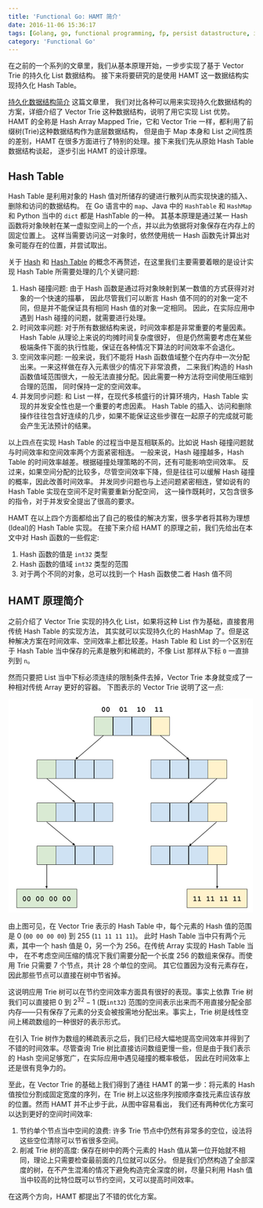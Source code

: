 ```yaml
---
title: 'Functional Go: HAMT 简介'
date: 2016-11-06 15:36:17
tags: [Golang, go, functional programming, fp, persist datastructure, immutable, essay, hamt]
category: 'Functional Go'
---
```


在之前的一个系列的文章里，我们从基本原理开始，一步步实现了基于 Vector Trie 的持久化 List 数据结构。
接下来将要研究的是使用 HAMT 这一数据结构实现持久化 Hash Table。

<!-- more -->

[持久化数据结构简介](https://io-meter.com/2016/09/03/Functional-Go-persist-datastructure-intro/) 这篇文章里，
我们对比各种可以用来实现持久化数据结构的方案，详细介绍了 Vector Trie 这种数据结构，说明了用它实现 List 优势。
HAMT 的全称是 Hash Array Mapped Trie，它和 Vector Trie 一样，都利用了前缀树(Trie)这种数据结构作为底层数据结构，
但是由于 Map 本身和 List 之间性质的差别，HAMT 在很多方面进行了特别的处理。接下来我们先从原始 Hash Table 数据结构谈起，
逐步引出 HAMT 的设计原理。

## Hash Table

Hash Table 是利用对象的 Hash 值对所储存的键进行散列从而实现快速的插入、删除和访问的数据结构。
在 Go 语言中的 `map`、Java 中的 `HashTable` 和 `HashMap` 和 Python 当中的 `dict` 都是 HashTable 的一种。
其基本原理是通过某一 Hash 函数将对象映射在某一虚拟空间上的一个点，并以此为依据将对象保存在内存上的固定位置上。
这样当需要访问这一对象时，依然使用统一 Hash 函数先计算出对象可能存在的位置，并尝试取出。

关于 [Hash](https://en.wikipedia.org/wiki/Hash_function) 和 [Hash Table](https://en.wikipedia.org/wiki/Hash_table)
的概念不再赘述，在这里我们主要需要着眼的是设计实现 Hash Table 所需要处理的几个关键问题:

1. Hash 碰撞问题: 由于 Hash 函数是通过将对象映射到某一数值的方式获得对对象的一个快速的描摹，
因此尽管我们可以断言 Hash 值不同的的对象一定不同，但是并不能保证具有相同 Hash 值的对象一定相同。
因此，在实际应用中遇到 Hash 碰撞的问题，就需要进行处理。
2. 时间效率问题: 对于所有数据结构来说，时间效率都是非常重要的考量因素。Hash Table 从理论上来说的均摊时间复杂度很好，
但是仍然需要考虑在某些极端条件下面的执行性能，保证在各种情况下算法的时间效率不会退化。
3. 空间效率问题: 一般来说，我们不能将 Hash 函数值域整个在内存中一次分配出来。一来这样做在存入元素很少的情况下非常浪费，
二来我们构造的 Hash 函数值域范围很大，一般无法直接分配。因此需要一种方法将空间使用压缩到合理的范围，
同时保持一定的空间效率。
4. 并发同步问题: 和 List 一样，在现代多核盛行的计算环境内，Hash Table 实现的并发安全性也是一个重要的考虑因素。
Hash Table 的插入、访问和删除操作往往包含好连续的几步，如果不能保证这些步骤在一起原子的完成就可能会产生无法预计的结果。

以上四点在实现 Hash Table 的过程当中是互相联系的。比如说 Hash 碰撞问题就与时间效率和空间效率两个方面紧密相连。
一般来说，Hash 碰撞越多，Hash Table 的时间效率越差。根据碰撞处理策略的不同，还有可能影响空间效率。
反过来，如果空间分配的比较多，尽管空间效率下降，但是往往可以缓解 Hash 碰撞的概率，因此改善时间效率。
并发同步问题也与上述问题紧密相连，譬如说有的 Hash Table 实现在空间不足时需要重新分配空间，
这一操作既耗时，又包含很多的指令，对于并发安全提出了很高的要求。

HAMT 在以上四个方面都给出了自己的极佳的解决方案，很多学者将其称为理想(Ideal)的 Hash Table 实现。
在接下来介绍 HAMT 的原理之前，我们先给出在本文中对 Hash 函数的一些假定:

1. Hash 函数的值是 `int32` 类型
2. Hash 函数的值域 `int32` 类型的范围
3. 对于两个不同的对象，总可以找到一个 Hash 函数使二者 Hash 值不同

## HAMT 原理简介

之前介绍了 Vector Trie 实现的持久化 List，如果将这种 List 作为基础，直接套用传统 Hash Table 的实现方法，
其实就可以实现持久化的 HashMap 了。但是这种解决方案在时间效率、空间效率上都比较差。Hash Table 和 List
的一个区别在于 Hash Table 当中保存的元素是散列和稀疏的，不像 List 那样从下标 `0` 一直排列到 `n`。

然而只要把 List 当中下标必须连续的限制条件去掉，Vector Trie 本身就变成了一种相对传统 Array 更好的容器。
下图表示的 Vector Trie 说明了这一点:

![Variant of Vector Trie](/img/posts/variant-of-vector-trie.png)

由上图可见，在 Vector Trie 表示的 Hash Table 中，每个元素的 Hash 值的范围是 0 (`00 00 00 00`) 到 255 (`11 11 11 11`)。
此时 Hash Table 当中只有两个元素，其中一个 hash 值是 0，另一个为 256。在传统 Array 实现的 Hash Table 当中，
在不考虑空间压缩的情况下我们需要分配一个长度 256 的数组来保存。而使用 Trie 只需要 7 个节点，共计 28 个单位的空间。
其它位置因为没有元素存在，因此那些节点可以直接在树中节省掉。

这说明应用 Trie 树可以在节约空间效率方面具有很好的表现。事实上依靠 Trie 树我们可以直接把 0 到 $2^{32} - 1$ (既`int32`)
范围的空间表示出来而不用直接分配全部内存——只有保存了元素的分支会被按需地分配出来。事实上，Trie
树是线性空间上稀疏数组的一种很好的表示形式。

在引入 Trie 树作为数组的稀疏表示之后，我们已经大幅地提高空间效率并得到了不错的时间效率。尽管查询 Trie
树比直接访问数组更慢一些，但是由于我们表示的 Hash 空间足够宽广，在实际应用中遇见碰撞的概率极低，
因此在时间效率上还是很有竞争力的。

至此，在 Vector Trie 的基础上我们得到了通往 HAMT 的第一步：将元素的 Hash 值按位分割成固定宽度的序列，在 Trie
树上以这些序列按顺序查找元素应该存放的位置。然而 HAMT 并不止步于此，从图中容易看出，
我们还有两种优化方案可以达到更好的空间时间效率:

1. 节约单个节点当中空间的浪费: 许多 Trie 节点中仍然有非常多的空位，设法将这些空位清除可以节省很多空间。
2. 削减 Trie 树的高度: 保存在树中的两个元素的 Hash 值从第一位开始就不相同，理论上只需要检查最前面的几位就可以区分。
但是我们仍然构造了全部深度的树，在不产生混淆的情况下避免构造完全深度的树，尽量只利用 Hash 
值当中较高的比特位既可以节约空间，又可以提高时间效率。

在这两个方向，HAMT 都提出了不错的优化方案。
